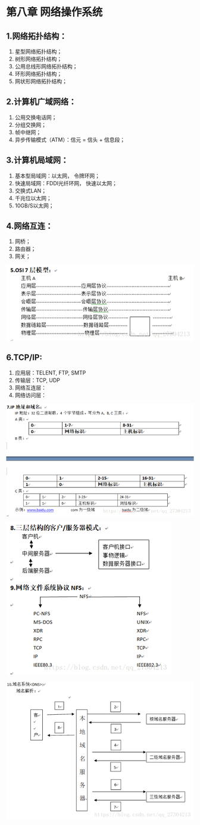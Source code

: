 # 第八章 网络操作系统
## 1.网络拓扑结构：
1. 星型网络拓扑结构；
2. 树形网络拓扑结构；
3. 公用总线形网络拓扑结构；
4. 环形网络拓扑结构；
5. 网状形网络拓扑结构；

## 2.计算机广域网络：
1. 公用交换电话网；
2. 分组交换网；
3. 帧中继网；
4. 异步传输模式（ATM）：信元 = 信头 + 信息段；

## 3.计算机局域网：
1. 基本型局域网：以太网， 令牌环网；
2. 快速局域网：FDDI光纤环网， 快速以太网；
3. 交换式LAN；
4. 千兆位以太网；
5. 10GB/S以太网；

## 4.网络互连：
1. 网桥；
2. 路由器；
3. 网关；

![](./res/chapter8_1.png)

## 6.TCP/IP:
1. 应用层：TELENT,  FTP,  SMTP
2. 传输层：TCP, UDP
3. 网络互连层：
4. 网络访问层：

![](./res/chapter8_2.png)

![](./res/chapter8_3.png)

![](./res/chapter8_4.png)